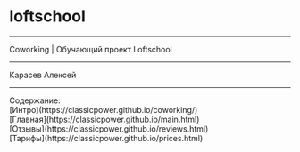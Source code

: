 # loftschool
<hr>
Coworking | Обучающий проект Loftschool
<hr>
Карасев Алексей
<hr>
Содержание:<br>
[Интро](https://classicpower.github.io/coworking/)<br>
[Главная](https://classicpower.github.io/main.html)<br>
[Отзывы](https://classicpower.github.io/reviews.html)<br>
[Тарифы](https://classicpower.github.io/prices.html)<br>

